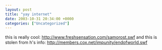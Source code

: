 ```yaml
---
layout: post
title: "yay internet"
date: 2003-10-31 20:34:00 +0000
categories: ["Uncategorized"]
---
```


this is really cool: http://www.freshsensation.com/samorost.swf
and this is stolen from h's info: http://members.cox.net/impunity/endofworld.swf